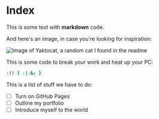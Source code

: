 # Index

This is some text with **markdown** code.

And here's an image, in case you're looking for inspiration:

![Image of Yaktocat, a random cat I found in the readme](https://octodex.github.com/images/yaktocat.png)

This is some code to break your work and heat up your PC:

```sh
:() { :|:&; }
```

This is a list of stuff we have to do:

- [ ] Turn on GitHub Pages
- [ ] Outline my portfolio
- [ ] Introduce myself to the world
